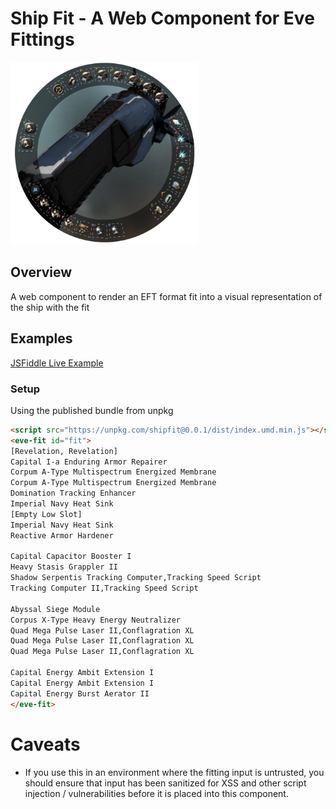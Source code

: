 # Ship Fit - A Web Component for Eve Fittings

<img alt="image of fitting wheel" width="300px" src="images/preview.png" />

## Overview
A web component to render an EFT format fit into a visual
representation of the ship with the fit

## Examples
[JSFiddle Live Example](https://jsfiddle.net/souptheloop/k76u48ab/9/)

### Setup
Using the published bundle from unpkg
```html
<script src="https://unpkg.com/shipfit@0.0.1/dist/index.umd.min.js"></script>
<eve-fit id="fit">
[Revelation, Revelation]
Capital I-a Enduring Armor Repairer
Corpum A-Type Multispectrum Energized Membrane
Corpum A-Type Multispectrum Energized Membrane
Domination Tracking Enhancer
Imperial Navy Heat Sink
[Empty Low Slot]
Imperial Navy Heat Sink
Reactive Armor Hardener

Capital Capacitor Booster I
Heavy Stasis Grappler II
Shadow Serpentis Tracking Computer,Tracking Speed Script
Tracking Computer II,Tracking Speed Script

Abyssal Siege Module
Corpus X-Type Heavy Energy Neutralizer
Quad Mega Pulse Laser II,Conflagration XL
Quad Mega Pulse Laser II,Conflagration XL
Quad Mega Pulse Laser II,Conflagration XL

Capital Energy Ambit Extension I
Capital Energy Ambit Extension I
Capital Energy Burst Aerator II
</eve-fit>
```

# Caveats
* If you use this in an environment where the fitting input is untrusted, 
you should ensure that input has been sanitized for XSS and other script injection / vulnerabilities
before it is placed into this component.
